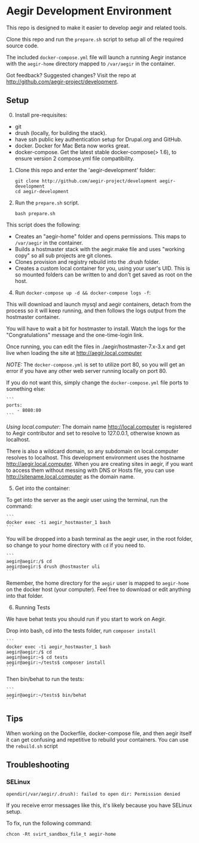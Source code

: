 Aegir Development Environment
=============================

This repo is designed to make it easier to develop aegir and related tools.

Clone this repo and run the `prepare.sh` script to setup all of the required
source code.

The included `docker-compose.yml` file will launch a running Aegir instance 
with the `aegir-home` directory mapped to `/var/aegir` in the container.

Got feedback? Suggested changes? Visit the repo at http://github.com/aegir-project/development.

## Setup

0. Install pre-requisites:
  - git
  - drush (locally, for building the stack).
  - have ssh public key authentication setup for Drupal.org and GitHub.
  - docker. Docker for Mac Beta now works great.
  - docker-compose. Get the latest stable docker-compose(> 1.6), to ensure version 2 compose.yml file compatibility.

1. Clone this repo and enter the 'aegir-development' folder:

    ```
    git clone http://github.com/aegir-project/development aegir-development
    cd aegir-development
    ```

3. Run the `prepare.sh` script.

    ```
    bash prepare.sh
    ```

  This script does the following:

  - Creates an "aegir-home" folder and opens permissions. This maps to `/var/aegir` in the container.
  - Builds a hostmaster stack with the aegir.make file and uses "working copy" so all sub projects are git clones.
  - Clones provision and registry rebuild into the .drush folder.
  - Creates a custom local container for you, using your user's UID. This is so mounted folders can be written to and don't get saved as root on the host.
 
4. Run `docker-compose up -d && docker-compose logs -f`:

  This will download and launch mysql and aegir containers, detach from the 
  process so it will keep running, and then follows the logs output from the
  hostmaster container.

  You will have to wait a bit for hostmaster to install. Watch the logs for the
  "Congratulations" message and the one-time-login link.

  Once running, you can edit the files in ./aegir/hostmaster-7.x-3.x and get live when loading the site at http://aegir.local.computer

  *NOTE:* The `docker-compose.yml` is set to utilize port 80, so you will get an error
  if you have any other web server running locally on port 80.

  If you do not want this, simply change the `docker-compose.yml` file ports to 
  something else:
  
    ```
    ports:
        - 8080:80
    ```

  *Using local.computer:* The domain name http://local.computer is registered to Aegir
   contributor and set to resolve to 127.0.0.1, otherwise known as localhost.

   There is also a wildcard domain, so any subdomain on local.computer resolves
   to localhost.  This development environment uses the hostname 
   http://aegir.local.computer.  When you are creating sites in aegir, if you 
   want to access them without messing with DNS or Hosts file, you can use 
   http://sitename.local.computer as the domain name.

5. Get into the container:

  To get into the server as the aegir user using the terminal, run the command:
  
    ```
    docker exec -ti aegir_hostmaster_1 bash
    ```

  You will be dropped into a bash terminal as the aegir user, in the root folder,
   so change to your home directory with `cd` if you need to.

    ```
    aegir@aegir:/$ cd 
    aegir@aegir:$ drush @hostmaster uli 
    ```

  Remember, the home directory for the `aegir` user is mapped to `aegir-home` 
  on the docker host (your computer). Feel free to download or edit anything 
  into that folder.

6. Running Tests

  We have behat tests you should run if you start to work on Aegir.

  Drop into bash, cd into the tests folder, run `composer install`
  
    ```
    docker exec -ti aegir_hostmaster_1 bash
    aegir@aegir:/$ cd 
    aegir@aegir:~$ cd tests
    aegir@aegir:~/tests$ composer install
    ```

   Then bin/behat to run the tests:
      
    ```
    aegir@aegir:~/tests$ bin/behat
    ```

## Tips

When working on the Dockerfile, docker-compose file, and then aegir itself it can get confusing and repetitive to rebuild your containers. You can use the `rebuild.sh` script

## Troubleshooting

### SELinux
     
  ```
  opendir(/var/aegir/.drush): failed to open dir: Permission denied
  ````
 
  If you receive error messages like this, it's likely because you have SELinux setup.

  To fix, run the following command:            
  
  ```
  chcon -Rt svirt_sandbox_file_t aegir-home     
  ```